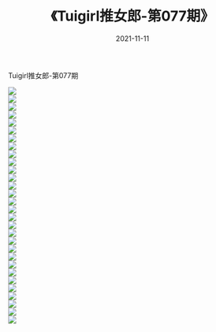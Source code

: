﻿---
layout: post
title:  《Tuigirl推女郎-第077期》
date:   2021-11-11
img: http://imgx.orgx.ga/漏D/网络美图/2021/Tuigirl推女郎-第077期/000.jpg
categories: [美女, 清纯, 唯美]
---

Tuigirl推女郎-第077期

  ![](http://imgx.orgx.ga/漏D/网络美图/2021/Tuigirl推女郎-第077期/001.jpg) <br> ![](http://imgx.orgx.ga/漏D/网络美图/2021/Tuigirl推女郎-第077期/002.jpg) <br> ![](http://imgx.orgx.ga/漏D/网络美图/2021/Tuigirl推女郎-第077期/003.jpg) <br> ![](http://imgx.orgx.ga/漏D/网络美图/2021/Tuigirl推女郎-第077期/004.jpg) <br> ![](http://imgx.orgx.ga/漏D/网络美图/2021/Tuigirl推女郎-第077期/005.jpg) <br> ![](http://imgx.orgx.ga/漏D/网络美图/2021/Tuigirl推女郎-第077期/006.jpg) <br> ![](http://imgx.orgx.ga/漏D/网络美图/2021/Tuigirl推女郎-第077期/007.jpg) <br> ![](http://imgx.orgx.ga/漏D/网络美图/2021/Tuigirl推女郎-第077期/008.jpg) <br> ![](http://imgx.orgx.ga/漏D/网络美图/2021/Tuigirl推女郎-第077期/009.jpg) <br> ![](http://imgx.orgx.ga/漏D/网络美图/2021/Tuigirl推女郎-第077期/010.jpg) <br> ![](http://imgx.orgx.ga/漏D/网络美图/2021/Tuigirl推女郎-第077期/011.jpg) <br> ![](http://imgx.orgx.ga/漏D/网络美图/2021/Tuigirl推女郎-第077期/012.jpg) <br> ![](http://imgx.orgx.ga/漏D/网络美图/2021/Tuigirl推女郎-第077期/013.jpg) <br> ![](http://imgx.orgx.ga/漏D/网络美图/2021/Tuigirl推女郎-第077期/014.jpg) <br> ![](http://imgx.orgx.ga/漏D/网络美图/2021/Tuigirl推女郎-第077期/015.jpg) <br> ![](http://imgx.orgx.ga/漏D/网络美图/2021/Tuigirl推女郎-第077期/016.jpg) <br> ![](http://imgx.orgx.ga/漏D/网络美图/2021/Tuigirl推女郎-第077期/017.jpg) <br> ![](http://imgx.orgx.ga/漏D/网络美图/2021/Tuigirl推女郎-第077期/018.jpg) <br> ![](http://imgx.orgx.ga/漏D/网络美图/2021/Tuigirl推女郎-第077期/019.jpg) <br> ![](http://imgx.orgx.ga/漏D/网络美图/2021/Tuigirl推女郎-第077期/020.jpg) <br> ![](http://imgx.orgx.ga/漏D/网络美图/2021/Tuigirl推女郎-第077期/021.jpg) <br> ![](http://imgx.orgx.ga/漏D/网络美图/2021/Tuigirl推女郎-第077期/022.jpg) <br> ![](http://imgx.orgx.ga/漏D/网络美图/2021/Tuigirl推女郎-第077期/023.jpg) <br> ![](http://imgx.orgx.ga/漏D/网络美图/2021/Tuigirl推女郎-第077期/024.jpg) <br> ![](http://imgx.orgx.ga/漏D/网络美图/2021/Tuigirl推女郎-第077期/025.jpg) <br> ![](http://imgx.orgx.ga/漏D/网络美图/2021/Tuigirl推女郎-第077期/026.jpg) <br> ![](http://imgx.orgx.ga/漏D/网络美图/2021/Tuigirl推女郎-第077期/027.jpg) <br> ![](http://imgx.orgx.ga/漏D/网络美图/2021/Tuigirl推女郎-第077期/028.jpg) <br> ![](http://imgx.orgx.ga/漏D/网络美图/2021/Tuigirl推女郎-第077期/029.jpg) <br> ![](http://imgx.orgx.ga/漏D/网络美图/2021/Tuigirl推女郎-第077期/030.jpg) <br>